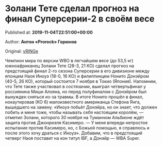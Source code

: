 
# Золани Тете сделал прогноз на финал Суперсерии-2 в своём весе

Published at: **2019-11-04T22:51:00+00:00**

Author: **Антон «Prorock» Горюнов**

Original: [vRINGe](https://vringe.com/news/129228-zolani-tete-sdelal-prognoz-na-final-superserii-2-v-svoyem-vese.htm)

Чемпион мира по версии WBO в легчайшем весе (до 53,5 кг) южноафриканец Золани Тете (28-3, 21 КО) сделал прогноз на предстоящий финал 2-го сезона Суперсерии в его дивизионе между японцем Наоя Иноуэ (18-0, 16 КО) и филиппинцем Нонито Донэйром (40-5, 26 КО), который состоится 7 ноября в Токио (Япония).
Напомним, что Тете также участвовал в состязании, выиграл четвертьфинал у россиянина Миши Алояна, но перед полуфиналом с Донэйром был вынужден сняться из-за травмы. В итоге Нонито прошёл в финал, нокаутировав (КО 6) малоизвестного американца Стефона Янга, вышедшего на замену.
«Иноуэ побьёт Донэйра, но он знает, что должен побить и меня тоже, чтобы называть себя настоящим королём, — отметил Золани, которого 30 ноября на Туманном Альбионе ждёт защита против Джонриэля Касимеро. — У меня впереди непростое испытание против Касимеро, но, с Божьей помощью, я справлюсь и после этого хочу драться с Иноуэ».
Добавим, что в предстоящий четверг Наоя поставит на кон титул IBF, а Донэйр — WBA Super.
